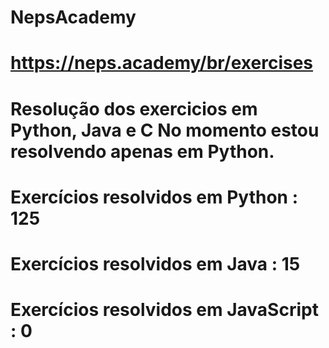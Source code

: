 # NepsAcademy
# https://neps.academy/br/exercises 
# Resolução dos exercicios em Python, Java e C No momento estou resolvendo apenas em Python.
# Exercícios resolvidos em Python : 125
# Exercícios resolvidos em Java : 15
# Exercícios resolvidos em JavaScript : 0

